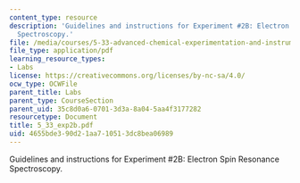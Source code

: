 ```yaml
---
content_type: resource
description: 'Guidelines and instructions for Experiment #2B: Electron Spin Resonance
  Spectroscopy.'
file: /media/courses/5-33-advanced-chemical-experimentation-and-instrumentation-fall-2007/4655bde390d21aa710513dc8bea06989_5_33_exp2b.pdf
file_type: application/pdf
learning_resource_types:
- Labs
license: https://creativecommons.org/licenses/by-nc-sa/4.0/
ocw_type: OCWFile
parent_title: Labs
parent_type: CourseSection
parent_uid: 35c8d0a6-0701-3d3a-8a04-5aa4f3177282
resourcetype: Document
title: 5_33_exp2b.pdf
uid: 4655bde3-90d2-1aa7-1051-3dc8bea06989
---
```

Guidelines and instructions for Experiment #2B: Electron Spin Resonance Spectroscopy.